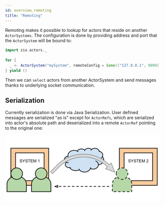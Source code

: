 ```yaml
---
id: overview_remoting
title: "Remoting"
---
```


Remoting makes it possible to lookup for actors that reside on another `ActorSystems`.
The configuration is done by providing address and port that the `ActorSystem` will be bound to:

```scala mdoc:silent
import zio.actors._

for {
  _ <- ActorSystem("mySystem", remoteConfig = Some(("127.0.0.1", 9090)))
} yield ()
```

Then we can `select` actors from another ActorSystem and send messages thanks to underlying socket communication.

## Serialization

Currently serialization is done via Java Serialization. 
User defined messages are serialized "as is" except for `ActorRefs`, 
which are serialized into actor's absolute path and deserialized into a remote `ActorRef` pointing to the original one:

![diagram](../assets/remote.svg)